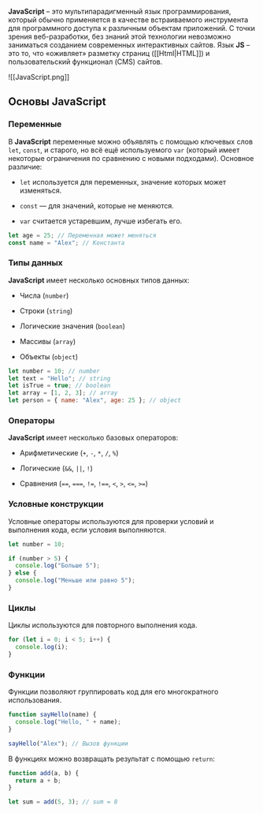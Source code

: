**JavaScript** – это мультипарадигменный язык программирования, который обычно применяется в качестве встраиваемого инструмента для программного доступа к различным объектам приложений. С точки зрения веб-разработки, без знаний этой технологии невозможно заниматься созданием современных интерактивных сайтов. Язык **JS** – это то, что «оживляет» разметку страниц ([[Html|HTML]]) и пользовательский функционал (CMS) сайтов.

![[JavaScript.png]]

## Основы JavaScript

### Переменные 

В **JavaScript** переменные можно объявлять с помощью ключевых слов `let`, `const`, и старого, но всё ещё используемого `var` (который имеет некоторые ограничения по сравнению с новыми подходами). Основное различие:

- `let` используется для переменных, значение которых может изменяться.

- `const` — для значений, которые не меняются.

- `var` считается устаревшим, лучше избегать его.

```JavaScript
let age = 25; // Переменная может меняться
const name = "Alex"; // Константа
```

### Типы данных

**JavaScript** имеет несколько основных типов данных:

- Числа (`number`)

- Строки (`string`)

- Логические значения (`boolean`)

- Массивы (`array`)

- Объекты (`object`)

```JavaScript
let number = 10; // number
let text = "Hello"; // string
let isTrue = true; // boolean
let array = [1, 2, 3]; // array
let person = { name: "Alex", age: 25 }; // object
```

### Операторы

**JavaScript** имеет несколько базовых операторов:

- Арифметические (`+`, `-`, `*`, `/`, `%`)

- Логические (`&&`, `||`, `!`)

- Сравнения (`==`, `===`, `!=`, `!==`, `<`, `>`, `<=`, `>=`)

### Условные конструкции

Условные операторы используются для проверки условий и выполнения кода, если условия выполняются.

```JavaScript
let number = 10;

if (number > 5) {
  console.log("Больше 5");
} else {
  console.log("Меньше или равно 5");
}
```

### Циклы

Циклы используются для повторного выполнения кода.

```JavaScript
for (let i = 0; i < 5; i++) {
  console.log(i);
}
```

### Функции

Функции позволяют группировать код для его многократного использования.

```JavaScript
function sayHello(name) {
  console.log("Hello, " + name);
}

sayHello("Alex"); // Вызов функции
```

В функциях можно возвращать результат с помощью `return`:

```JavaScript
function add(a, b) {
  return a + b;
}

let sum = add(5, 3); // sum = 8
```